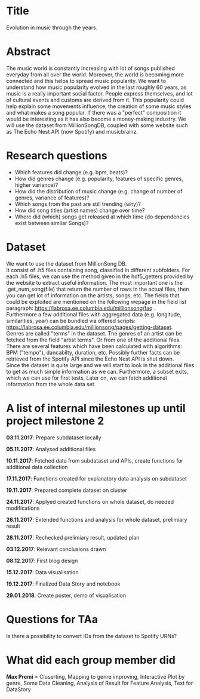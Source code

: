 # Title
Evolution in music through the years.

# Abstract

The music world is constantly increasing with lot of songs published everyday from all over the world. Moreover, the world is becoming more connected and this helps to spread music popularity. We want to understand how music popularity evolved in the last roughly 60 years, as music is a really important social factor. People express themselves, and lot of cultural events and customs are derived from it.
This popularity could help explain some movements influence, the creation of some music styles and what makes a song popular.
If there was a "perfect" composition it would be interesting as it has also become a money-making industry.
We will use the dataset from MillionSongDB, coupled with some website such as The Echo Nest API (now Spotify) and musicbrainz.


# Research questions

- Which features did change (e.g. bpm, beats)?
- How did genres change (e.g. popularity, features of specific genres, higher variance)?
- How did the distribution of music change (e.g. change of number of genres, variance of features)?
- Which songs from the past are still trending (why)?
- How did song titles (artist names) change over time?
- Where did (which) songs get released at which time (do dependencies exist between similar Songs)?

# Dataset
We want to use the dataset from MillionSong DB.  
It consist of .h5 files containing song, classified in different subfolders.
For each .h5 files, we can use the method given in the hdf5_getters provided by the website to extract useful information.
The most important one is the .get_num_song(file) that return the number of rows in the actual files, then you can get lot of information on the artists, songs, etc.
The fields that could be exploited are mentioned on the following wepage in the field list paragraph: https://labrosa.ee.columbia.edu/millionsong/faq .  
Furthermore a few additional files with aggregated data (e.g. longitude, similarities, year) can be bundled via offered scripts: https://labrosa.ee.columbia.edu/millionsong/pages/getting-dataset.  
Genres are called "terms" in the dataset. The genres of an artist can be fetched from the field "artist terms". Or from one of the additional files.
There are several features which have been calculated with algorithms: BPM ("tempo"), dancabilty, duration, etc.
Possibly further facts can be retrieved from the Spotify API since the Echo Nest API is shut down.  
Since the dataset is quite large and we will start to look in the additional files to get as much simple information as we can.
Furthermore, a subset exits, which we can use for first tests.
Later on, we can fetch additional information from the whole data set.


# A list of internal milestones up until project milestone 2

**03.11.2017**: Prepare subdataset locally

**05.11.2017**: Analysed additional files

**10.11.2017**: Fetched data from subdataset and APIs, create functions for additional data collection

**17.11.2017**: Functions created for explanatory data analysis on subdataset

**19.11.2017**: Prepared complete dataset on cluster

**24.11.2017**: Applyed created functions on whole dataset, do needed modifications

**26.11.2017**: Extended functions and analysis for whole dataset, prelimiary result

**28.11.2017**: Rechecked prelimiary result, updated plan

**03.12.2017**: Relevant conclusions drawn

**08.12.2017**: First blog design

**15.12.2017**: Data visualisation

**19.12.2017**: Finalized Data Story and notebook

**29.01.2018**: Create poster, demo of visualisation

# Questions for TAa

Is there a possibility to convert IDs from the dataset to Spotify URNs?


# What did each group member did 
**Max Premi** = Cluserting, Mapping to genre improving, Interactive Plot by genre, Some Data Cleaning, Analysis of Result for Feature Analysis, Text for DataStory
